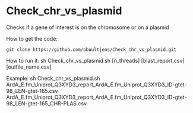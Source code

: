 # Check_chr_vs_plasmid
Checks if a gene of interest is on the chromosome or on a plasmid

How to get the code:
```
git clone https://github.com/abuultjens/Check_chr_vs_plasmid.git
```

How to run it:
sh Check_chr_vs_plasmid.sh [n_threads] [blast_report.csv] [outfile_name.csv]

Example:
sh Check_chr_vs_plasmid.sh ArdA_E.fm_Uniprot_Q3XYD3_report_ArdA_E.fm_Uniprot_Q3XYD3_ID-gtet-98_LEN-gtet-165.csv ArdA_E.fm_Uniprot_Q3XYD3_report_ArdA_E.fm_Uniprot_Q3XYD3_ID-gtet-98_LEN-gtet-165_CHR-PLAS.csv
